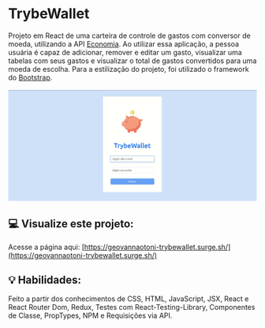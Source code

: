 # TrybeWallet
Projeto em React de uma carteira de controle de gastos com conversor de moeda, utilizando a API [Economia](https://economia.awesomeapi.com.br/json/all). Ao utilizar essa aplicação, a pessoa usuária é capaz de adicionar, remover e editar um gasto, visualizar uma tabelas com seus gastos e visualizar o total de gastos convertidos para uma moeda de escolha. Para a estilização do projeto, foi utilizado o framework do [Bootstrap](https://getbootstrap.com/).
<br><br>
<img src="./trybewallet.gif" alt="gif do projeto"/>

## :computer: Visualize este projeto:
Acesse a página aqui:
[https://geovannaotoni-trybewallet.surge.sh/](https://geovannaotoni-trybewallet.surge.sh/)

## :bulb: Habilidades:
Feito a partir dos conhecimentos de CSS, HTML, JavaScript, JSX, React e React Router Dom, Redux, Testes com React-Testing-Library, Componentes de Classe, PropTypes, NPM e Requisições via API.

